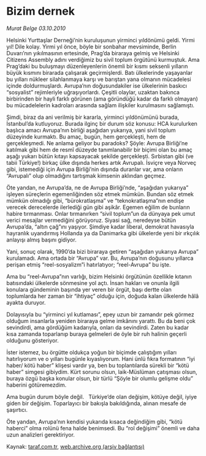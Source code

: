 # Bizim dernek

*Murat Belge 03.10.2010*

<div class="yazi"><p>Helsinki Yurttaşlar Derneği’nin kuruluşunun yirminci yıldönümü geldi. Yirmi yıl! Dile kolay. Yirmi yıl önce, böyle bir sonbahar mevsiminde, Berlin Duvarı’nın yıkılmasının ertesinde, Prag’da biraraya gelmiş ve Helsinki Citizens Assembly adını verdiğimiz bu sivil toplum örgütünü kurmuştuk. Ama Prag’daki bu buluşmayı düzenleyenlerin önemli bir kısmı seksenli yılların büyük kısmını birarada çalışarak geçirmişlerdi. Batı ülkelerinde yaşayanlar bu yılları nükleer silahlanmaya karşı ve barıştan yana olmanın mücadelesi içinde doldurmuşlardı. Avrupa’nın doğusundakiler ise ülkelerinin baskıcı “sosyalist” rejimleriyle uğraşıyorlardı. Çeşitli olaylar, uzaktan bakınca birbirinden bir hayli farklı görünen (ama göründüğü kadar da farklı olmayan) bu mücadelelerin kadroları arasında sağlam ilişkiler kurulmasını sağlamıştı.</p>
<p>Şimdi, biraz da ani verilmiş bir kararla, yirminci yıldönümünü burada, İstanbul’da kutluyoruz. Burada ilginç bir durum söz konusu: HCA kurulurken başlıca amacı Avrupa’nın birliği aşağıdan yukarıya, yani sivil toplum düzeyinde kurmaktı. Bu amaç, bugün, hem gerçekleşti, hem de gerçekleşmedi. Ne anlama geliyor bu paradoks? Şöyle: Avrupa Birliği’ne katılmak gibi hem de resmî düzeyde tanımlanabilir bir biçimi olan bu amaç aşağı yukarı bütün kıtayı kapsayacak şekilde gerçekleşti. Sırbistan gibi (ve tabii Türkiye!) birkaç ülke dışında herkes artık Avrupalı. İsviçre veya Norveç gibi, istemediği için Avrupa Birliği’nin dışında duranlar var, ama onların “Avrupalı” olup olmadığını tartışmak kimsenin aklından geçmez. </p>
<p>Öte yandan, ne Avrupa’da, ne de Avrupa Birliği’nde, “aşağıdan yukarıya” işleyen süreçlerin egemenliğinden söz etmek mümkün. Bundan söz etmek mümkün olmadığı gibi, “bürokratlaşma” ve “teknokratlaşma”nın endişe verecek derecelerde ilerlediği gün gibi aşikâr. Egemen eğilim de bunların habire tırmanması. Onlar tırmanırken “sivil toplum”un da dünyaya pek umut verici mesajlar vermediğini görüyoruz. Siyasi sağ, neredeyse bütün Avrupa’da, “altın çağ”ını yaşıyor. Şimdiye kadar liberal, demokrat havasıyla hayranlık uyandırmış Hollanda ya da Danimarka gibi ülkelerde yeni bir ırkçılık anlayışı almış başını gidiyor.</p>
<p>Yani, sonuç olarak, 1990’da bizi biraraya getiren “aşağıdan yukarıya Avrupa” kurulamadı. Ama ortada bir “Avrupa” var. Bu, Avrupa’nın doğusunu yıllarca perişan etmiş “reel-sosyalizm”i hatırlatıyor; “reel-Avrupa” bu işte.</p>
<p>Ama bu “reel-Avrupa”nın varlığı, bizim Helsinki örgütünün özellikle kıtanın batısındaki ülkelerde sönmesine yol açtı. İnsan hakları ve onunla ilgili konulara gündeminin başında yer veren bir örgüt, başı dertte olan toplumlarda her zaman bir “ihtiyaç” olduğu için, doğuda kalan ülkelerde hâlâ ayakta duruyor. </p>
<p>Dolayısıyla bu “yirminci yıl kutlaması”, epey uzun bir zamandır pek görmez olduğum insanlarla yeniden biraraya gelme imkânını yarattı. Bu da beni çok sevindirdi, ama gördüğüm kadarıyla, onları da sevindirdi. Zaten bu kadar kısa zamanda toparlanıp buraya gelmeleri de öyle bir ruh halinin geçerli olduğunu gösteriyor. </p>
<p>İster istemez, bu örgütte oldukça yoğun bir biçimde çalıştığım yılları hatırlıyorum ve o yılları bugünle kıyaslıyorum. Hani ünlü fıkra formatının “iyi haber/ kötü haber” klişesi vardır ya, ben bu toplantılarda sürekli bir “kötü haber” simgesi gibiydim. Kürt sorunu olsun, laik-Müslüman çatışması olsun, buraya özgü başka konular olsun, bir türlü “Şöyle bir olumlu gelişme oldu” haberini götüremezdim. </p>
<p>Ama bugün durum böyle değil.   Türkiye’de olan değişim, kötüye değil, iyiye giden bir değişim. Toparlayıcı bir bakışla bakıldığında, alınan mesafe de şaşırtıcı.</p>
<p>Öte yandan, Avrupa’nın kendisi yukarıda kısaca değindiğim gibi, “kötü haberci” olma rolünü fena halde benimsedi. Bu “rol değişimi” önemli ve daha uzun analizleri gerektiriyor.</p></div>

Kaynak: [taraf.com.tr](http://www.taraf.com.tr:80/murat-belge/makale-bizim-dernek.htm), [web.archive.org (arşiv bağlantısı)](http://web.archive.org/web/20101006083731/http://www.taraf.com.tr:80/murat-belge/makale-bizim-dernek.htm)

